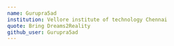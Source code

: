 ```yaml
---
name: Gurupra5ad
institution: Vellore institute of technology Chennai
quote: Bring Dreams2Reality
github_user: Gurupra5ad
---
```

